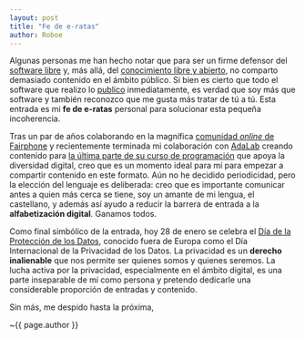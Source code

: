 ```yaml
---
layout: post
title: "Fe de e-ratas"
author: Roboe
---
```


Algunas personas me han hecho notar que para ser un firme defensor del [software libre](https://www.gnu.org/philosophy/free-sw.es.html) y, más allá, del [conocimiento libre y abierto](https://es.wikipedia.org/wiki/Contenido_libre), no comparto demasiado contenido en el ámbito público. Si bien es cierto que todo el software que realizo lo [publico](https://gitlab.com/Roboe) inmediatamente, es verdad que soy más que software y también reconozco que me gusta más tratar de tú a tú. Esta entrada es mi **fe de e-ratas** personal para solucionar esta pequeña incoherencia.

Tras un par de años colaborando en la magnífica [comunidad _online_ de Fairphone](https://forum.fairphone.com/u/Roboe/summary) y recientemente terminada mi colaboración con [AdaLab](http://adalab.es/) creando contenido para [la última parte de su curso de programación](https://adalab.gitbooks.io/curso-programacion-front-end-2018/content/sprint_4/4_1_basicos_es6.html) que apoya la diversidad digital, creo que es un momento ideal para mí para empezar a compartir contenido en este formato. Aún no he decidido periodicidad, pero la elección del lenguaje es deliberada: creo que es importante comunicar antes a quien más cerca se tiene, soy un amante de mi lengua, el castellano, y además así ayudo a reducir la barrera de entrada a la **alfabetización digital**. Ganamos todos.

Como final simbólico de la entrada, hoy 28 de enero se celebra el [Día de la Protección de los Datos](https://www.coe.int/en/web/data-protection/home), conocido fuera de Europa como el Día Internacional de la Privacidad de los Datos. La privacidad es un **derecho inalienable** que nos permite ser quienes somos y quienes seremos. La lucha activa por la privacidad, especialmente en el ámbito digital, es una parte inseparable de mí como persona y pretendo dedicarle una considerable proporción de entradas y contenido.

Sin más, me despido hasta la próxima,

~{{ page.author }}
